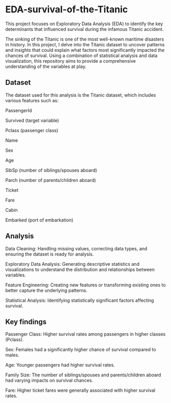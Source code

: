 # EDA-survival-of-the-Titanic
This project focuses on Exploratory Data Analysis (EDA) to identify the key determinants that influenced survival during the infamous Titanic accident.

The sinking of the Titanic is one of the most well-known maritime disasters in history. In this project, I delve into the Titanic dataset to uncover patterns and insights that could explain what factors most significantly impacted the chances of survival. Using a combination of statistical analysis and data visualization, this repository aims to provide a comprehensive understanding of the variables at play.

## Dataset
The dataset used for this analysis is the Titanic dataset, which includes various features such as:

PassengerId

Survived (target variable)

Pclass (passenger class)

Name

Sex

Age

SibSp (number of siblings/spouses aboard)

Parch (number of parents/children aboard)

Ticket

Fare

Cabin

Embarked (port of embarkation)

## Analysis
Data Cleaning: Handling missing values, correcting data types, and ensuring the dataset is ready for analysis.

Exploratory Data Analysis: Generating descriptive statistics and visualizations to understand the distribution and relationships between variables.

Feature Engineering: Creating new features or transforming existing ones to better capture the underlying patterns.

Statistical Analysis: Identifying statistically significant factors affecting survival.

## Key findings
Passenger Class: Higher survival rates among passengers in higher classes (Pclass).

Sex: Females had a significantly higher chance of survival compared to males.

Age: Younger passengers had higher survival rates.

Family Size: The number of siblings/spouses and parents/children aboard had varying impacts on survival chances.

Fare: Higher ticket fares were generally associated with higher survival rates.
